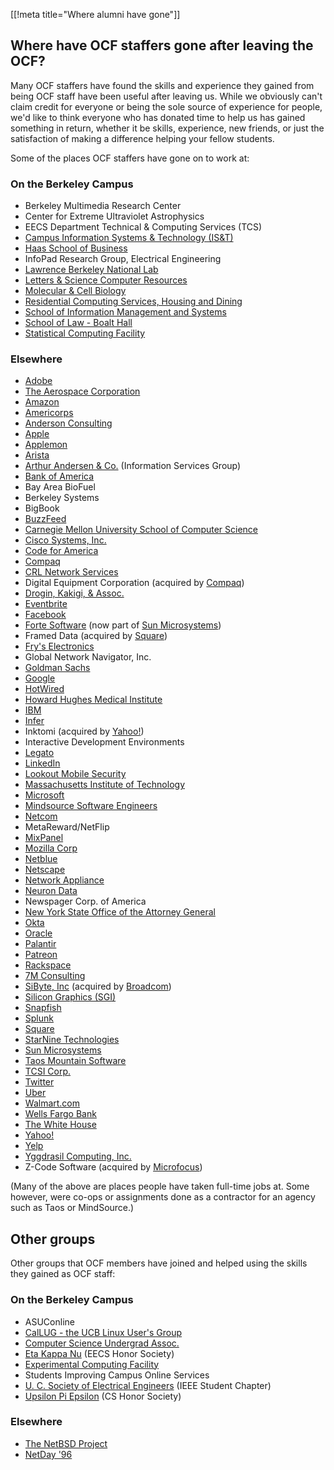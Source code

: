 [[!meta title="Where alumni have gone"]]

## Where have OCF staffers gone after leaving the OCF?

Many OCF staffers have found the skills and experience they gained from being
OCF staff have been useful after leaving us. While we obviously can't claim
credit for everyone or being the sole source of experience for people, we'd
like to think everyone who has donated time to help us has gained something in
return, whether it be skills, experience, new friends, or just the satisfaction
of making a difference helping your fellow students.

Some of the places OCF staffers have gone on to work at:

### On the Berkeley Campus

* Berkeley Multimedia Research Center
* Center for Extreme Ultraviolet Astrophysics
* EECS Department Technical & Computing Services (TCS)
* [Campus Information Systems & Technology (IS&T)](http://ist.berkeley.edu/)
* [Haas School of Business](http://www.haas.berkeley.edu/)
* InfoPad Research Group, Electrical Engineering
* [Lawrence Berkeley National Lab](http://www.lbl.gov/)
* [Letters & Science Computer Resources](http://ls.berkeley.edu/lscr/)
* [Molecular & Cell Biology](https://mcb.berkeley.edu)
* [Residential Computing Services, Housing and Dining](http://www.rescomp.berkeley.edu)
* [School of Information Management and Systems](http://www.sims.berkeley.edu/)
* [School of Law - Boalt Hall](http://www.law.berkeley.edu/)
* [Statistical Computing Facility](http://statistics.berkeley.edu/computing)

### Elsewhere

* [Adobe](http://www.adobe.com)
* [The Aerospace Corporation](http://www.aerospace.org)
* [Amazon](http://www.amazon.com)
* [Americorps](http://www.nationalservice.gov/programs/americorps)
* [Anderson Consulting](http://www.andersonconsultinggroup.com)
* [Apple](http://www.apple.com/)
* [Applemon](https://applemon.com/)
* [Arista](https://www.arista.com/en/)
* [Arthur Andersen & Co.](http://www.arthurandersen.com/) (Information Services Group)
* [Bank of America](http://www.bofa.com/)
* Bay Area BioFuel
* Berkeley Systems
* BigBook
* [BuzzFeed](http://www.buzzfeed.com)
* [Carnegie Mellon University School of Computer Science](http://www.cs.cmu.edu/)
* [Cisco Systems, Inc.](http://www.cisco.com/)
* [Code for America](http://www.codeforamerica.org)
* [Compaq](http://www.compaq.com/)
* [CRL Network Services](http://www.crl.com/)
* Digital Equipment Corporation (acquired by [Compaq](http://www.compaq.com/))
* [Drogin, Kakigi, & Assoc.](http://www.dkstat.com/)
* [Eventbrite](https://www.eventbrite.com)
* [Facebook](https://www.facebook.com)
* [Forte Software](http://www.forte.com/) (now part of [Sun Microsystems](http://www.sun.com/))
* Framed Data (acquired by [Square](http://www.squareup.com))
* [Fry's Electronics](http://www.outpost.com/)
* Global Network Navigator, Inc.
* [Goldman Sachs](http://www.goldmansachs.com/)
* [Google](https://www.google.com)
* [HotWired](http://www.hotwired.com/)
* [Howard Hughes Medical Institute](http://www.hhmi.org/)
* [IBM](http://www.ibm.com/)
* [Infer](https://www.infer.com)
* Inktomi (acquired by [Yahoo!](https://www.yahoo.com))
* Interactive Development Environments
* [Legato](http://www.legato.com/)
* [LinkedIn](https://www.linkedin.com)
* [Lookout Mobile Security](https://www.lookout.com)
* [Massachusetts Institute of Technology](http://web.mit.edu)
* [Microsoft](http://www.microsoft.com/)
* [Mindsource Software Engineers](http://www.mindsrc.com/)
* [Netcom](http://www.netcom.com/)
* MetaReward/NetFlip
* [MixPanel](http://www.mixpanel.com)
* [Mozilla Corp](http://www.mozilla.org)
* [Netblue](http://www.netblue.com/)
* [Netscape](http://www.netscape.com/)
* [Network Appliance](http://www.netapp.com/)
* [Neuron Data](http://www.neurondata.com/)
* Newspager Corp. of America
* [New York State Office of the Attorney General](https://ag.ny.gov)
* [Okta](https://www.okta.com)
* [Oracle](http://www.oracle.com/)
* [Palantir](https://www.palantir.com)
* [Patreon](https://www.patreon.com/)
* [Rackspace](http://www.rackspace.com)
* [7M Consulting](http://www.7mconsulting.com)
* [SiByte, Inc](http://sibyte.broadcom.com) (acquired by [Broadcom](http://www.broadcom.com))
* [Silicon Graphics (SGI)](http://www.sgi.com/)
* [Snapfish](http://www.snapfish.com/)
* [Splunk](http://www.splunk.com/)
* [Square](http://www.squareup.com)
* [StarNine Technologies](http://www.starnine.com/)
* [Sun Microsystems](http://www.sun.com/)
* [Taos Mountain Software](http://www.taos.com)
* [TCSI Corp.](http://www.tcs.com/)
* [Twitter](https://twitter.com)
* [Uber](https://www.uber.com)
* [Walmart.com](http://www.walmart.com/)
* [Wells Fargo Bank](http://www.wellsfargo.com/)
* [The White House](https://www.whitehouse.gov)
* [Yahoo!](http://www.yahoo.com)
* [Yelp](https://www.yelp.com/)
* [Yggdrasil Computing, Inc.](http://www.yggdrasil.com/)
* Z-Code Software (acquired by [Microfocus](http://www.microfocus.com))

(Many of the above are places people have taken full-time jobs at. Some
however, were co-ops or assignments done as a contractor for an agency such as
Taos or MindSource.)

## Other groups

Other groups that OCF members have joined and helped using the skills they
gained as OCF staff:

### On the Berkeley Campus

* ASUConline
* [CalLUG - the UCB Linux User's Group](https://www.ocf.berkeley.edu/~linux/)
* [Computer Science Undergrad Assoc.](http://www.csua.berkeley.edu/)
* [Eta Kappa Nu](http://www-hkn.eecs.berkeley.edu/) (EECS Honor Society)
* [Experimental Computing Facility](https://callink.berkeley.edu/organization/xcf)
* Students Improving Campus Online Services
* [U. C. Society of Electrical Engineers](https://ieee.berkeley.edu) (IEEE Student Chapter)
* [Upsilon Pi Epsilon](http://upe.berkeley.edu/) (CS Honor Society)

### Elsewhere

* [The NetBSD Project](http://www.netbsd.org/)
* [NetDay '96](https://en.wikipedia.org/wiki/NetDay#NetDay_.2796)
